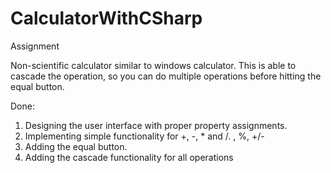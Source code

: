 # CalculatorWithCSharp
Assignment

Non-scientific calculator similar to windows calculator.
This is able to cascade the operation, so you can do multiple operations before hitting the equal button.

Done:
1.	Designing the user interface with proper property assignments. 
2.	Implementing simple functionality for +, -, * and /. , %, +/- 
3.	Adding the equal button. 
4.	Adding the cascade functionality for all operations 


